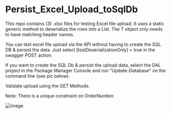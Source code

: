 # Persist_Excel_Upload_toSqlDb

This repo contains (3) .xlsx files for testing Excel file upload.  It uses a static generic method to deserialize the rows into a List<T>.  The T object only needs to have matching header names.

You can test excel file upload via the API without having to create the SQL DB & persist the data.  Just select [testDeserializationOnly] = true in the swagger POST action.

If you want to create the SQL Db & persist the upload data, select the DAL project in the Package Manager Console and run "Update-Database" on the command line (see pic below).

Validate upload using the GET Methods.  

Note: There is a unique constraint on OrderNumber.

![image](https://github.com/jcmusic/Persist_Excel_Upload_toSqlDb/assets/1017378/3afd3d06-65dc-4d44-a352-afdfe242aab0)
